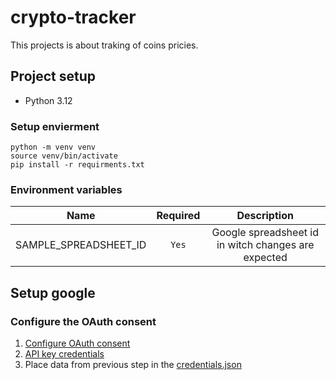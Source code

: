 # crypto-tracker

This projects is about traking of coins pricies.

## Project setup
- Python 3.12


### Setup envierment

```
python -m venv venv
source venv/bin/activate
pip install -r requirments.txt
```
 

### Environment variables

| Name                      | Required           | Description        |
| -------------             | :-------------:    | :-------------:    |
| SAMPLE_SPREADSHEET_ID     | `Yes`              | Google spreadsheet id in witch changes are expected |


## Setup google
### Configure the OAuth consent
1. [Configure OAuth consent](https://developers.google.com/workspace/guides/configure-oauth-consent)
2. [API key credentials](https://developers.google.com/workspace/guides/create-credentials#api-key)
3. Place data from previous step in the [credentials.json](/credentials.json)
